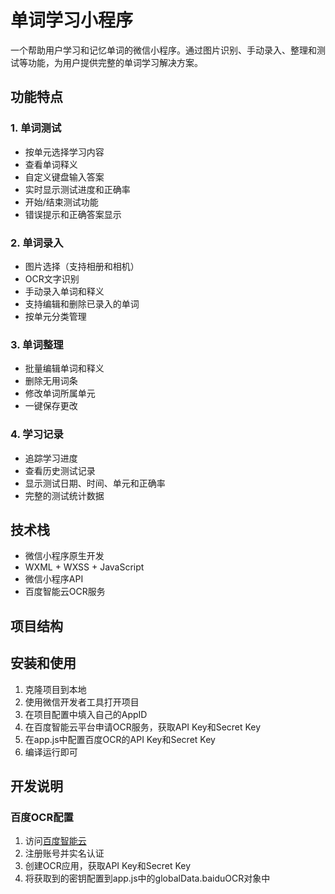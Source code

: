 # 单词学习小程序

一个帮助用户学习和记忆单词的微信小程序。通过图片识别、手动录入、整理和测试等功能，为用户提供完整的单词学习解决方案。

## 功能特点

### 1. 单词测试
- 按单元选择学习内容
- 查看单词释义
- 自定义键盘输入答案
- 实时显示测试进度和正确率
- 开始/结束测试功能
- 错误提示和正确答案显示

### 2. 单词录入
- 图片选择（支持相册和相机）
- OCR文字识别
- 手动录入单词和释义
- 支持编辑和删除已录入的单词
- 按单元分类管理

### 3. 单词整理
- 批量编辑单词和释义
- 删除无用词条
- 修改单词所属单元
- 一键保存更改

### 4. 学习记录
- 追踪学习进度
- 查看历史测试记录
- 显示测试日期、时间、单元和正确率
- 完整的测试统计数据

## 技术栈

- 微信小程序原生开发
- WXML + WXSS + JavaScript
- 微信小程序API
- 百度智能云OCR服务

## 项目结构

## 安装和使用

1. 克隆项目到本地
2. 使用微信开发者工具打开项目
3. 在项目配置中填入自己的AppID
4. 在百度智能云平台申请OCR服务，获取API Key和Secret Key
5. 在app.js中配置百度OCR的API Key和Secret Key
6. 编译运行即可

## 开发说明

### 百度OCR配置
1. 访问[百度智能云](https://cloud.baidu.com/)
2. 注册账号并实名认证
3. 创建OCR应用，获取API Key和Secret Key
4. 将获取到的密钥配置到app.js中的globalData.baiduOCR对象中